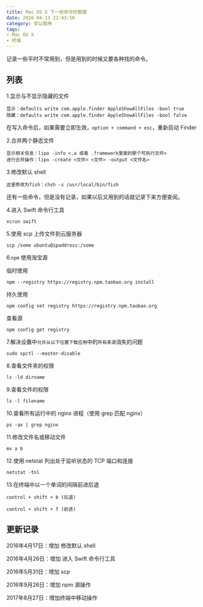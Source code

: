 ```yaml
---
title: Mac OS X 下一些命令的整理
date: 2016-04-13 22:43:56
category: 学以致用
tags:
- Mac OS X
- 终端
---
```

记录一些平时不常用到，但是用到的时候又要各种找的命令。

<!-- more -->

## 列表

1.显示与不显示隐藏的文件

```
显示：defaults write com.apple.finder AppleShowAllFiles -bool true
隐藏：defaults write com.apple.finder AppleShowAllFiles -bool false
```

在写入命令后，如果需要立即生效，`option + command + esc`，重新启动 Finder

2.合并两个静态文件

```
显示相关信息：lipo -info <.a 或者 .framework里面的那个可执行文件>
进行合并操作：lipo -create <文件> <文件> -output <文件名>
```

3.修改默认 shell

```
这里修改为fish：chsh -s /usr/local/bin/fish
```

还有一些命令，但是没有记录，如果以后又用到的话就记录下来方便查阅。

4.进入 Swift 命令行工具

```
xcrun swift
```

5.使用 scp 上传文件到云服务器

```
scp /some ubuntu@ipaddress:/some
```

6.`npm` 使用淘宝源

临时使用

```shell
npm --registry https://registry.npm.taobao.org install
```

持久使用

```shell
npm config set registry https://registry.npm.taobao.org
```

查看源

```shell
npm config get registry
```

7.解决设置中`允许从以下位置下载应用`中的`所有来源`消失的问题

```shell
sudo spctl --master-disable
```

8.查看文件夹的权限

```shell
ls -ld dirname
```

9.查看文件的权限

```shell
ls -l filename
```

10.查看所有运行中的 nginx 进程（使用 grep 匹配 nginx）

```shell
ps -ax | grep nginx
```

11.修改文件名或移动文件

```shell
mv a b
```

12.使用 netstat 列出处于监听状态的 TCP 端口和连接

```shell
netstat -tnl
```

13.在终端中以一个单词的间隔前进后退

```
control + shift + b (后退)

control + shift + f (前进)
```

## 更新记录

2016年4月17日：增加 修改默认 shell

2016年4月26日：增加 进入 Swift 命令行工具

2016年5月31日：增加 scp

2016年9月26日：增加 npm 源操作

2017年8月27日：增加终端中移动操作
